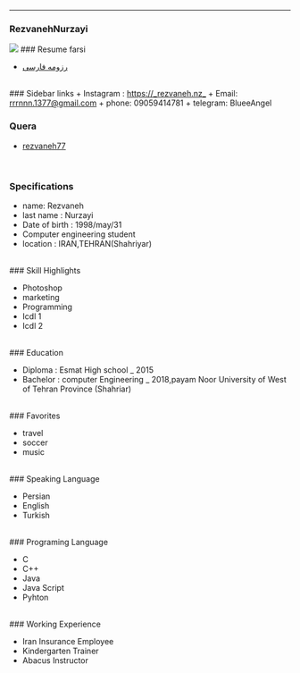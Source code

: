 ---
### RezvanehNurzayi
<img src="https://camo.githubusercontent.com/5b655bb487f7f4dda535c48939ff3ec2affcdbd456194763dd91487e254b4f98/687474703a2f2f7331352e7069636f66696c652e636f6d2f66696c652f383430393832353231382f4d59584a5f32303230313030333030303233323239325f736176652e6a7067">
### Resume farsi


+ [رزومه فارسی](/resume-fa)

<br>
### Sidebar links
+ Instagram : <a href="https://instagram.com/_rezvaneh.nz_?igshid=ec71hpahsz5q">https://_rezvaneh.nz_</a>
+ Email: <a href="https://mail.google.com/mail/u/0/?tab=rm&ogbl">rrrnnn.1377@gmail.com</a>
+ phone: 09059414781
+ telegram: <a herf="https://t.me/BlueeAngel">BlueeAngel</a>
<br>

### Quera


+ <a href="https://quera.ir/profile/rezvaneh77">rezvaneh77
</a>

<br>

### Specifications


+ name: Rezvaneh
+ last name : Nurzayi
+ Date of birth : 1998/may/31
+ Computer engineering student
+ location : IRAN,TEHRAN(Shahriyar)

<br>
### Skill Highlights

+ Photoshop
+ marketing
+ Programming
+ Icdl 1
+ Icdl 2

<br>
### Education


+ Diploma : Esmat High school
_ 2015
+ Bachelor : computer Engineering
_ 2018,payam Noor University of West of Tehran Province (Shahriar)

<br>
### Favorites


+ travel
+ soccer
+ music

<br>
### Speaking Language


+ Persian
+ English
+ Turkish

<br>
### Programing Language


+ C
+ C++
+ Java
+ Java Script
+ Pyhton

<br>
### Working Experience


+ Iran Insurance Employee
+ Kindergarten Trainer
+ Abacus Instructor



